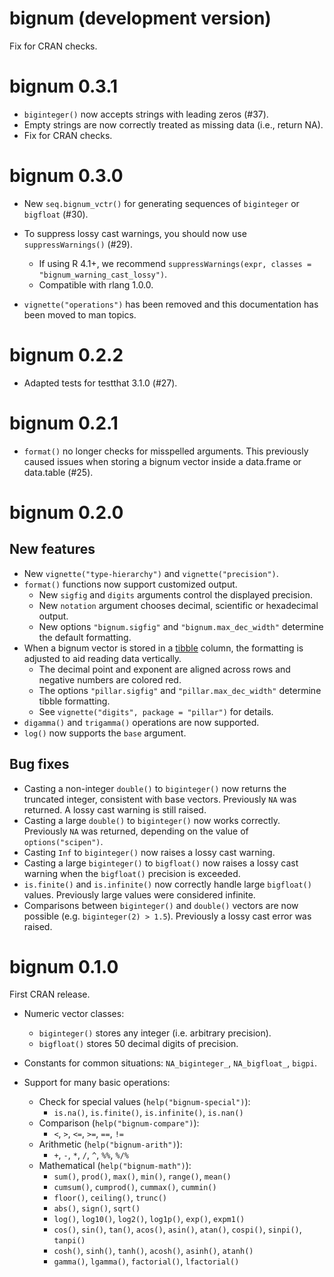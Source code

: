 # bignum (development version)

Fix for CRAN checks.

# bignum 0.3.1

* `biginteger()` now accepts strings with leading zeros (#37).
* Empty strings are now correctly treated as missing data (i.e., return NA).
* Fix for CRAN checks.

# bignum 0.3.0

* New `seq.bignum_vctr()` for generating sequences of `biginteger` or `bigfloat` (#30).

* To suppress lossy cast warnings, you should now use `suppressWarnings()` (#29).
    * If using R 4.1+, we recommend `suppressWarnings(expr, classes = "bignum_warning_cast_lossy")`.
    * Compatible with rlang 1.0.0.

* `vignette("operations")` has been removed and this documentation has been moved to man topics.

# bignum 0.2.2

* Adapted tests for testthat 3.1.0 (#27).

# bignum 0.2.1

* `format()` no longer checks for misspelled arguments. This previously caused issues when storing a bignum vector inside a data.frame or data.table (#25).

# bignum 0.2.0

## New features

* New `vignette("type-hierarchy")` and `vignette("precision")`.
* `format()` functions now support customized output.
    * New `sigfig` and `digits` arguments control the displayed precision.
    * New `notation` argument chooses decimal, scientific or hexadecimal output.
    * New options `"bignum.sigfig"` and `"bignum.max_dec_width"` determine the default formatting.
* When a bignum vector is stored in a [tibble](https://tibble.tidyverse.org) column, the formatting is adjusted to aid reading data vertically.
    * The decimal point and exponent are aligned across rows and negative numbers are colored red.
    * The options `"pillar.sigfig"` and `"pillar.max_dec_width"` determine tibble formatting.
    * See `vignette("digits", package = "pillar")` for details.
* `digamma()` and `trigamma()` operations are now supported.
* `log()` now supports the `base` argument.

## Bug fixes

* Casting a non-integer `double()` to `biginteger()` now returns the truncated integer, consistent with base vectors. Previously `NA` was returned. A lossy cast warning is still raised.
* Casting a large `double()` to `biginteger()` now works correctly. Previously `NA` was returned, depending on the value of `options("scipen")`.
* Casting `Inf` to `biginteger()` now raises a lossy cast warning.
* Casting a large `biginteger()` to `bigfloat()` now raises a lossy cast warning when the `bigfloat()` precision is exceeded.
* `is.finite()` and `is.infinite()` now correctly handle large `bigfloat()` values. Previously large values were considered infinite.
* Comparisons between `biginteger()` and `double()` vectors are now possible (e.g. `biginteger(2) > 1.5`). Previously a lossy cast error was raised.


# bignum 0.1.0

First CRAN release.

* Numeric vector classes:
    * `biginteger()` stores any integer (i.e. arbitrary precision).
    * `bigfloat()` stores 50 decimal digits of precision.

* Constants for common situations: `NA_biginteger_`, `NA_bigfloat_`, `bigpi`.

* Support for many basic operations:
    * Check for special values (`help("bignum-special")`):
        * `is.na()`, `is.finite()`, `is.infinite()`, `is.nan()`
    * Comparison (`help("bignum-compare")`):
        * `<`, `>`, `<=`, `>=`, `==`, `!=`
    * Arithmetic (`help("bignum-arith")`): 
        * `+`, `-`, `*`, `/`, `^`, `%%`, `%/%`
    * Mathematical (`help("bignum-math")`):
        * `sum()`, `prod()`, `max()`, `min()`, `range()`, `mean()`
        * `cumsum()`, `cumprod()`, `cummax()`, `cummin()`
        * `floor()`, `ceiling()`, `trunc()`
        * `abs()`, `sign()`, `sqrt()`
        * `log()`, `log10()`, `log2()`, `log1p()`, `exp()`, `expm1()`
        * `cos()`, `sin()`, `tan()`, `acos()`, `asin()`, `atan()`, `cospi()`,
          `sinpi()`, `tanpi()`
        * `cosh()`, `sinh()`, `tanh()`, `acosh()`, `asinh()`, `atanh()`
        * `gamma()`, `lgamma()`, `factorial()`, `lfactorial()`
